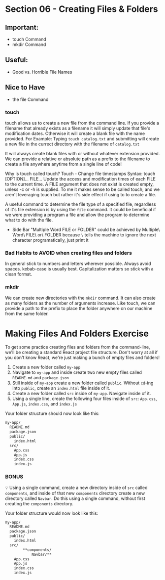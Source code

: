 # Section 06 - Creating Files & Folders

## Important:
- touch Command
- mkdir Command
## Useful: 
- Good vs. Horrible File Names
## Nice to Have
- the file Command

### touch 
touch allows us to create a new file from the command line. If you provide a filename that already exists as a filename it will simply update that file's modification dates. Otherwise it will create a blank file with the name provided. 
For Example: Typing `touch catalog.txt` and submitting will create a new file in the currect directory with the filename of `catalog.txt`

It will always create blank files with or without whatever extension provided.
We can provide a relative or absolute path as a prefix to the filename to create a file anywhere anytime from a single line of code!

Why is touch called touch?
Touch - Change file timestamps
Syntax: touch [OPTION]... FILE...
Update the access and modification times of each FILE to the current time.
A FILE argument that does not exist is created empty, unless -c or -h is supplied.
To me it makes sense to be called touch, and we aren't leveraging touch but rather it's side effect if using to to create a file.

A useful command to determine the file type of a specified file, regardless of it's file extension is by using the `file` command.
It could be beneficial if we were providing a program a file and allow the program to determine what to do with the file.

- Side Bar
    "Multiple Word FILE or FOLDER" could be achieved by Multiple\ Word\ FILE\ or\ FOLDER because `\` tells the machine to ignore the next character programatically, just print it 

### Bad Habits to AVOID when creating files and folders
In general stick to numbers and letters wherever possible. Always avoid spaces. kebab-case is usually best.
Capitalization matters so stick with a clean format.

### mkdir
We can create new directories with the `mkdir` command. It can also create as many folders as the number of arguments increase. Like touch, we can provide a path to the prefix to place the folder anywhere on our machine from the same folder.

# Making Files And Folders Exercise

To get some practice creating files and folders from the command-line, we'll be creating a standard React project file structure.  Don't worry at all if you don't know React, we're just making a bunch of empty files and folders!  

1. Create a new folder called `my-app`
2. Navigate to `my-app` and inside create two new empty files called `README.md` and `package.json`
3. Still inside of `my-app` create a new folder called `public`. Without `cd`-ing into `public`, create an `index.html` file inside of it.
4. Create a new folder called `src` inside of `my-app`.  Navigate inside of it.
5. Using a single line, create the following four files inside of `src`: `App.css`, `App.js`, `index.css`, and `index.js`

Your folder structure should now look like this:

```bash
my-app/
  README.md
  package.json
  public/
    index.html
  src/
    App.css
    App.js
    index.css
    index.js
```

### BONUS
💡 Using a single command, create a new directory inside of `src` called `components`, and inside of that new `components` directory create a new directory called `Navbar`.   Do this using a single command, without first creating the `components` directory.

Your folder structure would now look like this:

```bash
my-app/
  README.md
  package.json
  public/
    index.html
  src/
		**components/
			Navbar/**
    App.css
    App.js
    index.css
    index.js
```